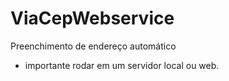 # ViaCepWebservice

Preenchimento de endereço automático
* importante rodar em um servidor local ou web. 
